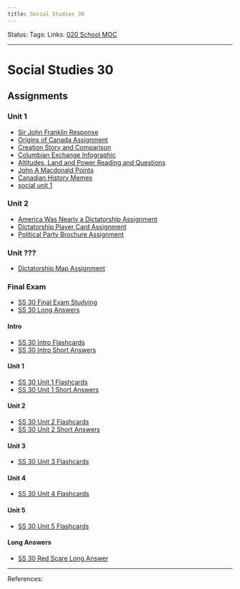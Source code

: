 ```yaml
---
title: Social Studies 30
---
```

Status:
Tags:
Links: [020 School MOC](out/020-school-moc.md)
___
# Social Studies 30
## Assignments
### Unit 1
- [Sir John Franklin Response](out/sir-john-franklin-response.md)
- [Origins of Canada Assignment](out/origins-of-canada-assignment.md)
- [Creation Story and Comparison](out/creation-story-and-comparison.md)
- [Columbian Exchange Infographic](out/columbian-exchange-infographic.md)
- [Altitudes, Land and Power Reading and Questions](out/altitudes-land-and-power-reading-and-questions.md)
- [John A Macdonald Points](out/john-a-macdonald-points.md)
- [Canadian History Memes](out/canadian-history-memes.md)
- [social unit 1](out/social-unit-1.md)
### Unit 2
- [America Was Nearly a Dictatorship Assignment](out/america-was-nearly-a-dictatorship-assignment.md)
- [Dictatorship Player Card Assignment](out/dictatorship-player-card-assignment.md)
- [Political Party Brochure Assignment](out/political-party-brochure-assignment.md)
### Unit ???
- [Dictatorship Map Assignment](out/dictatorship-map-assignment.md)
### Final Exam
- [SS 30 Final Exam Studying](out/ss-30-final-exam-studying.md)
- [SS 30 Long Answers](out/ss-30-long-answers.md)
#### Intro
- [SS 30 Intro Flashcards](out/ss-30-intro-flashcards.md)
- [SS 30 Intro Short Answers](out/ss-30-intro-short-answers.md)
#### Unit 1
- [SS 30 Unit 1 Flashcards](out/ss-30-unit-1-flashcards.md)
- [SS 30 Unit 1 Short Answers](out/ss-30-unit-1-short-answers.md)
#### Unit 2
- [SS 30 Unit 2 Flashcards](out/ss-30-unit-2-flashcards.md)
- [SS 30 Unit 2 Short Answers](out/ss-30-unit-2-short-answers.md)
#### Unit 3
- [SS 30 Unit 3 Flashcards](out/ss-30-unit-3-flashcards.md)
#### Unit 4
- [SS 30 Unit 4 Flashcards](out/ss-30-unit-4-flashcards.md)
#### Unit 5
- [SS 30 Unit 5 Flashcards](out/ss-30-unit-5-flashcards.md)
#### Long Answers
- [SS 30 Red Scare Long Answer](out/ss-30-red-scare-long-answer.md)
___
References: